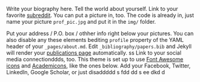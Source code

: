 Write your biography here. Tell the world about yourself. Link to your favorite [subreddit](http://reddit.com). You can put a picture in, too. The code is already in, just name your picture `prof_pic.jpg` and put it in the `img/` folder.

Put your address / P.O. box / othher info right below your pictures. You can also disable any these elements bediting `profile` property of the YAML header of your `_pages/about.md`. Edit `_bibliography/papers.bib` and Jekyll will render your [publications page](/al-folio/publications/) automatically.
ss
Link to your social media connectionddds, too. This theme is set up to use [Font Awesome icons](https://fontawesome.com/) and [Academicons](https://jpswalsh.github.io/academdicons/), like the ones below. Add your Facebook, Twitter, LinkedIn, Google Scholar, or just disaddddd
s
fdd
dd
s
ee
dkd
d
